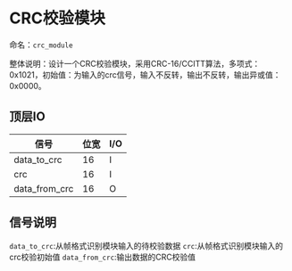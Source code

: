 # CRC校验模块

命名：`crc_module`

整体说明：设计一个CRC校验模块，采用CRC-16/CCITT算法，多项式：0x1021，初始值：为输入的crc信号，输入不反转，输出不反转，输出异或值：0x0000。


## 顶层IO

|信号|位宽|I/O|
|-----|-----|-----|
|data_to_crc|16|I|
|crc|16|I|
|data_from_crc|16|O|


## 信号说明

`data_to_crc`:从帧格式识别模块输入的待校验数据
`crc`:从帧格式识别模块输入的crc校验初始值
`data_from_crc`:输出数据的CRC校验值